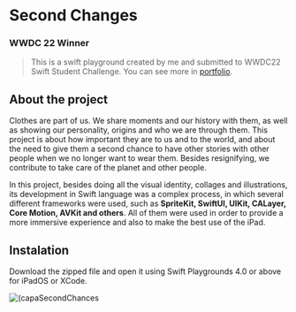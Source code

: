 # **Second Changes**
### WWDC 22 Winner

>This is a swift playground created by me and submitted to WWDC22 Swift Student Challenge. You can see more in [portfolio](https://maluamaral.myportfolio.com/second-chances).

## About the project
Clothes are part of us. We share moments and our history with them, as well as showing our personality, origins and who we are through them. This project is about how important they are to us and to the world, and about the need to give them a second chance to have other stories with other people when we no longer want to wear them. Besides resignifying, we contribute to take care of the planet and other people.

In this project, besides doing all the visual identity, collages and illustrations, its development in Swift language was a complex process, in which several different frameworks were used, such as **SpriteKit, SwiftUI, UIKit, CALayer, Core Motion, AVKit and others**. All of them were used in order to provide a more immersive experience and also to make the best use of the iPad.

## Instalation

Download the zipped file and open it using Swift Playgrounds 4.0 or above for iPadOS or XCode.

![(capaSecondChances](https://user-images.githubusercontent.com/85592677/200095786-12fba7eb-7f83-4737-869f-3fa9a40ff25d.png)

